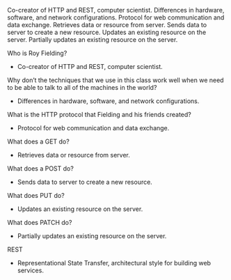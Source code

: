 Co-creator of HTTP and REST, computer scientist.
Differences in hardware, software, and network configurations.
Protocol for web communication and data exchange.
Retrieves data or resource from server.
Sends data to server to create a new resource.
Updates an existing resource on the server.
Partially updates an existing resource on the server.

Who is Roy Fielding?
- Co-creator of HTTP and REST, computer scientist.

Why don’t the techniques that we use in this class work well when we need to be able to talk to all of the machines in the world?
- Differences in hardware, software, and network configurations.

What is the HTTP protocol that Fielding and his friends created?
- Protocol for web communication and data exchange.

What does a GET do?
- Retrieves data or resource from server.

What does a POST do?
- Sends data to server to create a new resource.

What does PUT do?
- Updates an existing resource on the server.

What does PATCH do?
- Partially updates an existing resource on the server.

REST
- Representational State Transfer, architectural style for building web services.
